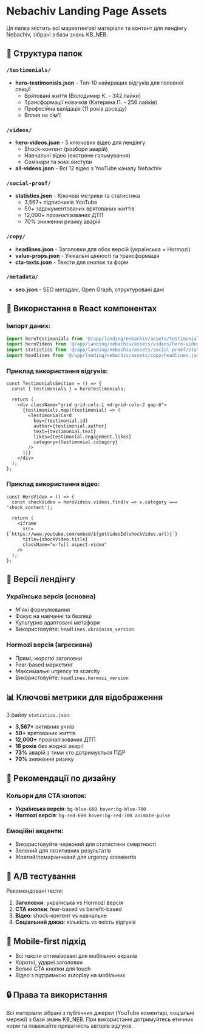 # Nebachiv Landing Page Assets

Ця папка містить всі маркетингові матеріали та контент для лендінгу Nebachiv, зібрані з бази знань KB_NEB.

## 📁 Структура папок

### `/testimonials/`
- **hero-testimonials.json** - Топ-10 найкращих відгуків для головної секції
  - Врятовані життя (Володимир К. - 342 лайки)
  - Трансформації новачків (Катерина П. - 256 лайків)
  - Професійна валідація (11 років досвіду)
  - Вплив на сім'ї

### `/videos/`
- **hero-videos.json** - 5 ключових відео для лендінгу
  - Shock-контент (розбори аварій)
  - Навчальні відео (екстрене гальмування)
  - Семінари та живі виступи
- **all-videos.json** - Всі 12 відео з YouTube каналу Nebachiv

### `/social-proof/`
- **statistics.json** - Ключові метрики та статистика
  - 3,567+ підписників YouTube
  - 50+ задокументованих врятованих життів
  - 12,000+ проаналізованих ДТП
  - 70% зниження ризику аварій

### `/copy/`
- **headlines.json** - Заголовки для обох версій (українська + Hormozi)
- **value-props.json** - Унікальні цінності та трансформація
- **cta-texts.json** - Тексти для кнопок та форм

### `/metadata/`
- **seo.json** - SEO метадані, Open Graph, структуровані дані

## 🎯 Використання в React компонентах

### Імпорт даних:
```typescript
import heroTestimonials from '@/app/landing/nebachiv/assets/testimonials/hero-testimonials.json';
import heroVideos from '@/app/landing/nebachiv/assets/videos/hero-videos.json';
import statistics from '@/app/landing/nebachiv/assets/social-proof/statistics.json';
import headlines from '@/app/landing/nebachiv/assets/copy/headlines.json';
```

### Приклад використання відгуків:
```tsx
const TestimonialsSection = () => {
  const { testimonials } = heroTestimonials;
  
  return (
    <div className="grid grid-cols-1 md:grid-cols-2 gap-6">
      {testimonials.map((testimonial) => (
        <TestimonialCard
          key={testimonial.id}
          author={testimonial.author}
          text={testimonial.text}
          likes={testimonial.engagement.likes}
          category={testimonial.category}
        />
      ))}
    </div>
  );
};
```

### Приклад використання відео:
```tsx
const HeroVideo = () => {
  const shockVideo = heroVideos.videos.find(v => v.category === 'shock_content');
  
  return (
    <iframe
      src={`https://www.youtube.com/embed/${getVideoId(shockVideo.url)}`}
      title={shockVideo.title}
      className="w-full aspect-video"
    />
  );
};
```

## 🔄 Версії лендінгу

### Українська версія (основна)
- М'які формулювання
- Фокус на навчанні та безпеці
- Культурно адаптовані метафори
- Використовуйте: `headlines.ukrainian_version`

### Hormozi версія (агресивна)
- Прямі, жорсткі заголовки
- Fear-based маркетинг
- Максимальні urgency та scarcity
- Використовуйте: `headlines.hormozi_version`

## 📊 Ключові метрики для відображення

З файлу `statistics.json`:
- **3,567+** активних учнів
- **50+** врятованих життів
- **12,000+** проаналізованих ДТП
- **18 років** без жодної аварії
- **73%** аварій з тими хто дотримується ПДР
- **70%** зниження ризику

## 🎨 Рекомендації по дизайну

### Кольори для CTA кнопок:
- **Українська версія**: `bg-blue-600 hover:bg-blue-700`
- **Hormozi версія**: `bg-red-600 hover:bg-red-700 animate-pulse`

### Емоційні акценти:
- Використовуйте червоний для статистики смертності
- Зелений для позитивних результатів
- Жовтий/помаранчевий для urgency елементів

## 🚀 A/B тестування

Рекомендовані тести:
1. **Заголовки**: українська vs Hormozi версія
2. **CTA кнопки**: fear-based vs benefit-based
3. **Відео**: shock-контент vs навчальне
4. **Соціальний доказ**: кількість vs якість відгуків

## 📱 Mobile-first підхід

- Всі тексти оптимізовані для мобільних екранів
- Короткі, ударні заголовки
- Великі CTA кнопки для touch
- Відео з підтримкою autoplay на мобільних

## 🔒 Права та використання

Всі матеріали зібрані з публічних джерел (YouTube коментарі, соціальні мережі) з бази знань KB_NEB. При використанні дотримуйтесь етичних норм та поважайте приватність авторів відгуків.